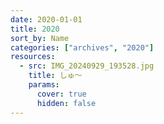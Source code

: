 ```yaml
---
date: 2020-01-01
title: 2020
sort_by: Name
categories: ["archives", "2020"]
resources:
  - src: IMG_20240929_193528.jpg
    title: しゅ～
    params:
      cover: true
      hidden: false
---
```

